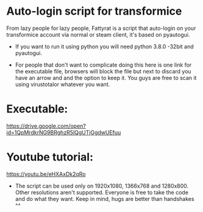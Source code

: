 # Auto-login script for transformice

From lazy people for lazy people, Fattyrat is a script that auto-login on your transformice account via normal or steam client, it's based on pyautogui. 
* If you want to run it using python you will need python 3.8.0 -32bit and pyautogui.

* For people that don't want to complicate doing this here is one link for the executable file, browsers will block the file but next to discard you have an arrow and and the option to keep it. You guys are free to scan it using virustotalor whatever you want. 

# Executable: 
https://drive.google.com/open?id=1QpMrdkrNG9BRghzR5lQgUTjGgdwUEfuu

# Youtube tutorial:
https://youtu.be/eHXAxDk2qRo

* The script can be used only on 1920x1080, 1366x768 and 1280x800. Other resolutions aren't supported. Everyone is free to take the code and do what they want. Keep in mind, hugs are better than handshakes ^^
